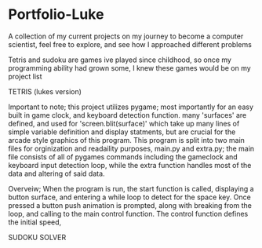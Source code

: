 # Portfolio-Luke
A collection of my current projects on my journey to become a computer scientist, feel free to explore, and see how I approached different problems

Tetris and sudoku are games ive played since childhood, so once my programming ability had grown some, I knew these games would be on my project list


TETRIS (lukes version)

Important to note;
this project utilizes pygame; most importantly for an easy built in game clock, and keyboard detection function.
many 'surfaces' are defined, and used for 'screen.blit(surface)' which take up many lines of simple variable definition and display statments, but are crucial for the arcade style graphics of this program. 
This program is split into two main files for orginization and readaility purposes, main.py and extra.py; the main file consists of all of pygames commands including the gameclock and keyboard input detection loop, while the extra function handles most of the data and altering of said data.

Overveiw;
When the program is run, the start function is called, displaying a button surface, and entering a while loop to detect for the space key. Once pressed a button push animation is prompted, along with breaking from the loop, and calling to the main control function.
The control function defines the initial speed, 





SUDOKU SOLVER

